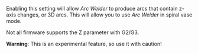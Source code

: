 Enabling this setting will allow *Arc Welder* to produce arcs that contain z-axis changes, or 3D arcs.  This will allow you to use *Arc Welder* in spiral vase mode.

Not all firmware supports the Z parameter with G2/G3.

**Warning**: This is an experimental feature, so use it with caution!